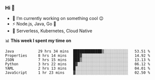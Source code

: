### Hi 👋

<!--
**nodejh/nodejh** is a ✨ _special_ ✨ repository because its `README.md` (this file) appears on your GitHub profile.

Here are some ideas to get you started:

- 🔭 I’m currently working on ...
- 🌱 I’m currently learning ...
- 👯 I’m looking to collaborate on ...
- 🤔 I’m looking for help with ...
- 💬 Ask me about ...
- 📫 How to reach me: ...
- 😄 Pronouns: ...
- ⚡ Fun fact: ...
-->

- 🔭 I’m currently working on something cool :wink:
- ⚡ Node.js, Java, Go :thought_balloon:
- 🤖 Serverless, Kubernetes, Cloud Native

📊 **This week I spent my time on**

<!--START_SECTION:waka-->

```text
Java           29 hrs 34 mins  █████████████▒░░░░░░░░░░░   53.51 %
Properties     8 hrs 14 mins   ███▓░░░░░░░░░░░░░░░░░░░░░   14.92 %
JSON           7 hrs 15 mins   ███▒░░░░░░░░░░░░░░░░░░░░░   13.13 %
Python         3 hrs 22 mins   █▓░░░░░░░░░░░░░░░░░░░░░░░   06.12 %
YAML           2 hrs 13 mins   █░░░░░░░░░░░░░░░░░░░░░░░░   04.01 %
JavaScript     1 hr 23 mins    ▓░░░░░░░░░░░░░░░░░░░░░░░░   02.50 %
```

<!--END_SECTION:waka-->


<!--
:traffic_light: **Visitors**

![visitors](https://visitor-badge.glitch.me/badge?page_id=nodejh.nodejh)
-->
